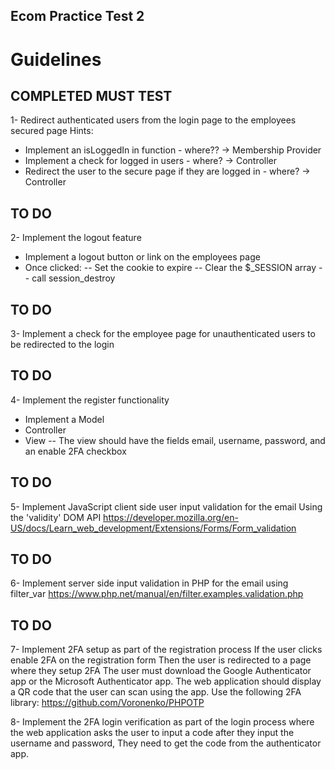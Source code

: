## Ecom Practice Test 2 

# Guidelines

## COMPLETED MUST TEST
1- Redirect authenticated users from the login page to the employees secured page
Hints:
- Implement an isLoggedIn in function - where?? -> Membership Provider
- Implement a check for logged in users - where? -> Controller 
- Redirect the user to the secure page if they are logged in - where? -> Controller

## TO DO
2- Implement the logout feature
- Implement a logout button or link on the employees page
- Once clicked:
-- Set the cookie to expire
-- Clear the $_SESSION array
-- call session_destroy

## TO DO
3- Implement a check for the employee page for unauthenticated users to be redirected to the login

## TO DO
4- Implement the register functionality
- Implement a Model
- Controller
- View
-- The view should have the fields email, username, password, and an enable 2FA checkbox

## TO DO
5- Implement JavaScript client side user input validation for the email
Using the 'validity' DOM API
https://developer.mozilla.org/en-US/docs/Learn_web_development/Extensions/Forms/Form_validation

## TO DO
6- Implement server side input validation in PHP for the email using filter_var
https://www.php.net/manual/en/filter.examples.validation.php

## TO DO
7- Implement 2FA setup as part of the registration process
If the user clicks enable 2FA on the registration form
Then the user is redirected to a page where they setup 2FA
The user must download the Google Authenticator app or the Microsoft Authenticator app.
The web application should display a QR code that the user can scan using the app.
Use the following 2FA library: 
https://github.com/Voronenko/PHPOTP

8- Implement the 2FA login verification as part of the login process
where the web application asks the user to input a code after they input the username and password, They need to get the code from the authenticator app.
